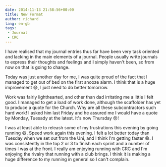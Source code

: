 ```yaml
---
date: 2014-11-13 21:58:56+00:00
title: New Format
author: richard 
lang: en-gb
tags:
 - Journal
 - CRC
---
```


I have realised that my journal entries thus far have been very task oriented and lacking in the
main elements of a journal. People usually write journals to express their thoughts and feelings and
I simply haven't been, so from now on that is going to change.

Today was just another day for me, I was quite proud of the fact that I managed to get out of bed on
the first snooze alarm. I think that is a huge improvement :smile:, I just need to do better
tomorrow. 

Work was fairly lighthearted, and other than dad irritating me a little I felt good. I managed to
get a load of work done, although the scaffolder has yet to produce a quote for the Church. Why are
all these subcontractors such hard work! I asked him last Friday and he assured me I would have a
quote by Monday, Tuesady at the latest. It's now Thursday :angry:!

I was at least able to releash some of my frustrations this evening by going running :smile:. Speed
work again this evening. I felt a lot better today than Tuesday when we set out from the Uni, and I
think I'm getting faster :smile:. I was consistently in the top 2 or 3 to finish each sprint and a
number of times I was at the front. I really am enjoying running with CRC and I'm enjoying the
rivalry that running with a club brings. I think it is making a huge difference to my running in
general so I can't complain.